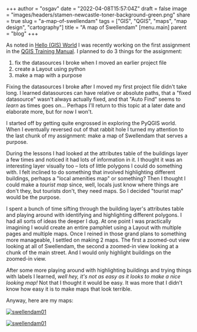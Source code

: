 
+++
author = "osgav"
date = "2022-04-08T15:57:04Z"
draft = false
image = "images/headers/stamen-newcastle-toner-background-green.png"
share = true
slug = "a-map-of-swellendam"
tags = ["GIS", "QGIS", "maps", "map design", "cartography"]
title = "A map of Swellendam"
[menu.main]
parent = "blog"
+++


As noted in [Hello (GIS) World](/blog/hello-gis-world.html) I was recently working on the first assignment in the [QGIS Training Manual](https://docs.qgis.org/3.16/en/docs/training_manual/index.html). I planned to do 3 things for the assignment:

<!--more-->

1. fix the datasources I broke when I moved an earlier project file
2. create a Layout using python
3. make a map with a purpose

Fixing the datasources I broke after I moved my first project file didn't take long. I learned datasources can have relative or absolute paths, that a "fixed datasource" wasn't always actually fixed, and that "Auto Find" seems to *learn* as times goes on... Perhaps I'll return to this topic at a later date and elaborate more, but for now I won't.

I started off by getting quite engrossed in exploring the PyQGIS world. When I eventually reversed out of that rabbit hole I turned my attention to the last chunk of my assignment: make a map of Swellendam that serves a purpose.

During the lessons I had looked at the attributes table of the buildings layer a few times and noticed it had lots of information in it. I thought it was an interesting layer visually too – lots of little polygons I could do something with. I felt inclined to do something that involved highlighting different buildings, perhaps a "local amenities map" or something? Then I thought I could make a *tourist map* since, well, locals just know where things are don't they, but tourists don't, they need maps. So I decided "tourist map" would be the purpose.

I spent a bunch of time sifting through the building layer's attributes table and playing around with identifying and highlighting different polygons. I had all sorts of ideas the deeper I dug. At one point I was practically imagining I would create an entire pamphlet using a Layout with multiple pages and multiple maps. Once I reined in those grand plans to something more manageable, I settled on making 2 maps. The first a zoomed-out view looking at all of Swellendam, the second a zoomed-in view looking at a chunk of the main street. And I would only highlight buildings on the zoomed-in view.

After some more playing around with highlighting buildings and trying things with labels I learned, *well hey, it's not as easy as it looks to make a nice looking map!* Not that I thought it would be easy. It was more that I didn't know how easy it is to make maps that look terrible. 

Anyway, here are my maps:

[![swellendam01](/images/posts/a-map-of-swellendam/swellendam-01-web.png)](/images/posts/a-map-of-swellendam/swellendam-01-full.png)

[![swellendam01](/images/posts/a-map-of-swellendam/swellendam-02-web.png)](/images/posts/a-map-of-swellendam/swellendam-02-full.png)


